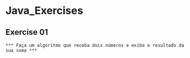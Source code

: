 # Java_Exercises
## Exercise 01
```*** Faça um algoritmo que receba dois números e exiba o resultado da sua soma ***```

